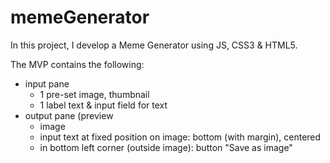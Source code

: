 # memeGenerator

In this project, I develop a Meme Generator using JS, CSS3 & HTML5.

The MVP contains the following:

- input pane
  - 1 pre-set image, thumbnail
  - 1 label text & input field for text
- output pane (preview
  - image
  - input text at fixed position on image: bottom (with margin), centered
  - in bottom left corner (outside image): button "Save as image"

